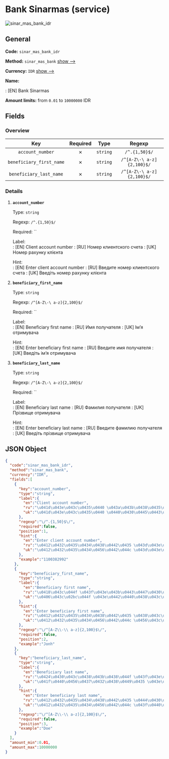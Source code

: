 
# Bank Sinarmas (service) 
![sinar_mas_bank_idr](https://static.openfintech.io/payout_methods/sinar_mas_bank_idr/logo.svg?w=400&c=v0.59.26#w24)  

## General 
 
**Code:** `sinar_mas_bank_idr` 
 
**Method:** `sinar_mas_bank` [show -->](/payout-methods/sinar_mas_bank/) 
 
**Currency:** `IDR` [show -->](/currencies/IDR/) 
 
**Name:** 
 
:	[EN] Bank Sinarmas 
 
**Amount limits:** from `0.01` to `10000000` IDR 

## Fields 

### Overview 

|Key|Required|Type|Regexp| 
|:---:|:---:|:---:|:---:| 
|`account_number`|✗|`string`|`/^.{1,50}$/`| 
|`beneficiary_first_name`|✗|`string`|`/^[A-Z\-\ a-z]{2,100}$/`| 
|`beneficiary_last_name`|✗|`string`|`/^[A-Z\-\ a-z]{2,100}$/`| 
 

### Details 
 
1. **`account_number`** 
 
	Type: `string` 
 
	Regexp: `/^.{1,50}$/` 
 
	Required: `` 
 
	Label:  
	: [EN] Client account number 
	: [RU] Номер клиентского счета 
	: [UK] Номер рахунку клієнта 
 
	Hint:  
	: [EN] Enter client account number 
	: [RU] Введите номер клиентского счета 
	: [UK] Введіть номер рахунку клієнта 
 
2. **`beneficiary_first_name`** 
 
	Type: `string` 
 
	Regexp: `/^[A-Z\-\ a-z]{2,100}$/` 
 
	Required: `` 
 
	Label:  
	: [EN] Beneficiary first name 
	: [RU] Имя получателя 
	: [UK] Імʼя отримувача 
 
	Hint:  
	: [EN] Enter beneficiary first name 
	: [RU] Введите имя получателя 
	: [UK] Введіть імʼя отримувача 
 
3. **`beneficiary_last_name`** 
 
	Type: `string` 
 
	Regexp: `/^[A-Z\-\ a-z]{2,100}$/` 
 
	Required: `` 
 
	Label:  
	: [EN] Beneficiary last name 
	: [RU] Фамилия получателя 
	: [UK] Прізвище отримувача 
 
	Hint:  
	: [EN] Enter beneficiary last name 
	: [RU] Введите фамилию получателя 
	: [UK] Введіть прізвище отримувача 
 

## JSON Object 

```json
{
  "code":"sinar_mas_bank_idr",
  "method":"sinar_mas_bank",
  "currency":"IDR",
  "fields":[
    {
      "key":"account_number",
      "type":"string",
      "label":{
        "en":"Client account number",
        "ru":"\u041d\u043e\u043c\u0435\u0440 \u043a\u043b\u0438\u0435\u043d\u0442\u0441\u043a\u043e\u0433\u043e \u0441\u0447\u0435\u0442\u0430",
        "uk":"\u041d\u043e\u043c\u0435\u0440 \u0440\u0430\u0445\u0443\u043d\u043a\u0443 \u043a\u043b\u0456\u0454\u043d\u0442\u0430"
      },
      "regexp":"\/^.{1,50}$\/",
      "required":false,
      "position":1,
      "hint":{
        "en":"Enter client account number",
        "ru":"\u0412\u0432\u0435\u0434\u0438\u0442\u0435 \u043d\u043e\u043c\u0435\u0440 \u043a\u043b\u0438\u0435\u043d\u0442\u0441\u043a\u043e\u0433\u043e \u0441\u0447\u0435\u0442\u0430",
        "uk":"\u0412\u0432\u0435\u0434\u0456\u0442\u044c \u043d\u043e\u043c\u0435\u0440 \u0440\u0430\u0445\u0443\u043d\u043a\u0443 \u043a\u043b\u0456\u0454\u043d\u0442\u0430"
      },
      "example":"1100382992"
    },
    {
      "key":"beneficiary_first_name",
      "type":"string",
      "label":{
        "en":"Beneficiary first name",
        "ru":"\u0418\u043c\u044f \u043f\u043e\u043b\u0443\u0447\u0430\u0442\u0435\u043b\u044f",
        "uk":"\u0406\u043c\u02bc\u044f \u043e\u0442\u0440\u0438\u043c\u0443\u0432\u0430\u0447\u0430"
      },
      "hint":{
        "en":"Enter beneficiary first name",
        "ru":"\u0412\u0432\u0435\u0434\u0438\u0442\u0435 \u0438\u043c\u044f \u043f\u043e\u043b\u0443\u0447\u0430\u0442\u0435\u043b\u044f",
        "uk":"\u0412\u0432\u0435\u0434\u0456\u0442\u044c \u0456\u043c\u02bc\u044f \u043e\u0442\u0440\u0438\u043c\u0443\u0432\u0430\u0447\u0430"
      },
      "regexp":"\/^[A-Z\\-\\ a-z]{2,100}$\/",
      "required":false,
      "position":2,
      "example":"Jonh"
    },
    {
      "key":"beneficiary_last_name",
      "type":"string",
      "label":{
        "en":"Beneficiary last name",
        "ru":"\u0424\u0430\u043c\u0438\u043b\u0438\u044f \u043f\u043e\u043b\u0443\u0447\u0430\u0442\u0435\u043b\u044f",
        "uk":"\u041f\u0440\u0456\u0437\u0432\u0438\u0449\u0435 \u043e\u0442\u0440\u0438\u043c\u0443\u0432\u0430\u0447\u0430"
      },
      "hint":{
        "en":"Enter beneficiary last name",
        "ru":"\u0412\u0432\u0435\u0434\u0438\u0442\u0435 \u0444\u0430\u043c\u0438\u043b\u0438\u044e \u043f\u043e\u043b\u0443\u0447\u0430\u0442\u0435\u043b\u044f",
        "uk":"\u0412\u0432\u0435\u0434\u0456\u0442\u044c \u043f\u0440\u0456\u0437\u0432\u0438\u0449\u0435 \u043e\u0442\u0440\u0438\u043c\u0443\u0432\u0430\u0447\u0430"
      },
      "regexp":"\/^[A-Z\\-\\ a-z]{2,100}$\/",
      "required":false,
      "position":3,
      "example":"Doe"
    }
  ],
  "amount_min":0.01,
  "amount_max":10000000
}
```  

